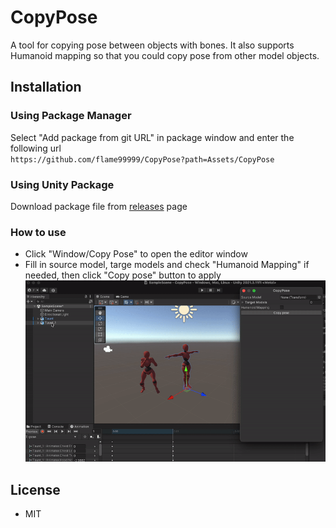 # CopyPose
A tool for copying pose between objects with bones. It also supports Humanoid mapping so that you could copy pose from other model objects. 
## Installation
### Using Package Manager
Select "Add package from git URL" in package window and enter the following url<br/>
`https://github.com/flame99999/CopyPose?path=Assets/CopyPose`
### Using Unity Package
Download package file from [releases](https://github.com/flame99999/CopyPose/releases) page
### How to use
- Click "Window/Copy Pose" to open the editor window
- Fill in source model, targe models and check "Humanoid Mapping" if needed, then click "Copy pose" button to apply
![demo](https://github.com/flame99999/CopyPose/blob/main/Assets/Sample/CopyPoseUsage.gif)
## License
* MIT
